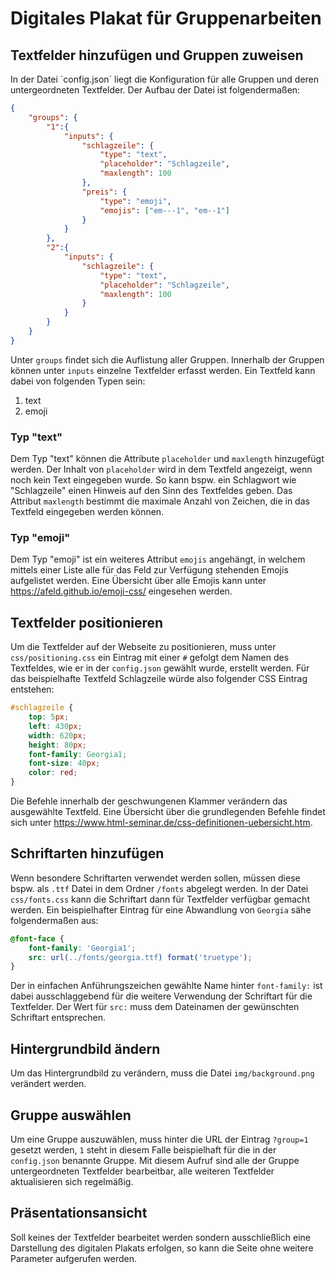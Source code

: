 # Digitales Plakat für Gruppenarbeiten
## Textfelder hinzufügen und Gruppen zuweisen

In der Datei ´config.json´ liegt die Konfiguration für alle Gruppen und deren untergeordneten Textfelder. Der Aufbau der Datei ist folgendermaßen:

```json
{
    "groups": {
        "1":{
            "inputs": {
                "schlagzeile": {
                    "type": "text",
                    "placeholder": "Schlagzeile",
                    "maxlength": 100
                },
                "preis": {
                    "type": "emoji",
                    "emojis": ["em---1", "em--1"]
                }
            }
        },
        "2":{
            "inputs": {
                "schlagzeile": {
                    "type": "text",
                    "placeholder": "Schlagzeile",
                    "maxlength": 100
                }
            }
        }
    }
}

```

Unter `groups` findet sich die Auflistung aller Gruppen. Innerhalb der Gruppen können unter `inputs` einzelne Textfelder erfasst werden. Ein Textfeld kann dabei von folgenden Typen sein:
1. text
2. emoji

### Typ "text"
Dem Typ "text" können die Attribute `placeholder` und `maxlength` hinzugefügt werden. Der Inhalt von `placeholder` wird in dem Textfeld angezeigt, wenn noch kein Text eingegeben wurde. So kann bspw. ein Schlagwort wie "Schlagzeile" einen Hinweis auf den Sinn des Textfeldes geben. Das Attribut `maxlength` bestimmt die maximale Anzahl von Zeichen, die in das Textfeld eingegeben werden können.

### Typ "emoji"
Dem Typ "emoji" ist ein weiteres Attribut `emojis` angehängt, in welchem mittels einer Liste alle für das Feld zur Verfügung stehenden Emojis aufgelistet werden. Eine Übersicht über alle Emojis kann unter https://afeld.github.io/emoji-css/ eingesehen werden.

## Textfelder positionieren
Um die Textfelder auf der Webseite zu positionieren, muss unter `css/positioning.css` ein Eintrag mit einer `#` gefolgt dem Namen des Textfeldes, wie er in der `config.json` gewählt wurde, erstellt werden. Für das beispielhafte Textfeld Schlagzeile würde also folgender CSS Eintrag entstehen:

```css
#schlagzeile {
    top: 5px;
    left: 430px;
    width: 620px;
    height: 80px;
    font-family: Georgia1;
    font-size: 40px;
    color: red;
}
```

Die Befehle innerhalb der geschwungenen Klammer verändern das ausgewählte Textfeld. Eine Übersicht über die grundlegenden Befehle findet sich unter https://www.html-seminar.de/css-definitionen-uebersicht.htm.

## Schriftarten hinzufügen
Wenn besondere Schriftarten verwendet werden sollen, müssen diese bspw. als `.ttf` Datei in dem Ordner `/fonts` abgelegt werden. In der Datei `css/fonts.css` kann die Schriftart dann für Textfelder verfügbar gemacht werden. Ein beispielhafter Eintrag für eine Abwandlung von `Georgia` sähe folgendermaßen aus:

```css
@font-face {
    font-family: 'Georgia1';
    src: url(../fonts/georgia.ttf) format('truetype');
}
```

Der in einfachen Anführungszeichen gewählte Name hinter `font-family:` ist dabei ausschlaggebend für die weitere Verwendung der Schriftart für die Textfelder. Der Wert für `src:` muss dem Dateinamen der gewünschten Schriftart entsprechen.

## Hintergrundbild ändern
Um das Hintergrundbild zu verändern, muss die Datei `img/background.png` verändert werden.

## Gruppe auswählen
Um eine Gruppe auszuwählen, muss hinter die URL der Eintrag `?group=1` gesetzt werden, `1` steht in diesem Falle beispielhaft für die in der `config.json` benannte Gruppe. Mit diesem Aufruf sind alle der Gruppe untergeordneten Textfelder bearbeitbar, alle weiteren Textfelder aktualisieren sich regelmäßig.

## Präsentationsansicht
Soll keines der Textfelder bearbeitet werden sondern ausschließlich eine Darstellung des digitalen Plakats erfolgen, so kann die Seite ohne weitere Parameter aufgerufen werden.
